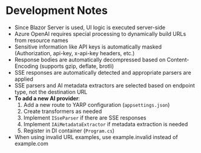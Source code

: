 # Development Notes

- Since Blazor Server is used, UI logic is executed server-side
- Azure OpenAI requires special processing to dynamically build URLs from resource names
- Sensitive information like API keys is automatically masked (Authorization, api-key, x-api-key headers, etc.)
- Response bodies are automatically decompressed based on Content-Encoding (supports gzip, deflate, brotli)
- SSE responses are automatically detected and appropriate parsers are applied
- SSE parsers and AI metadata extractors are selected based on endpoint type, not the destination URL
- **To add a new AI provider**:
  1. Add a new route to YARP configuration (`appsettings.json`)
  2. Create transformers as needed
  3. Implement `ISseParser` if there are SSE responses
  4. Implement `IAiMetadataExtractor` if metadata extraction is needed
  5. Register in DI container (`Program.cs`)
- When using invalid URL examples, use example.invalid instead of example.com
